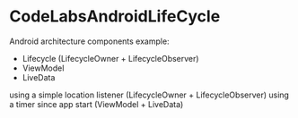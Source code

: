 # CodeLabsAndroidLifeCycle
Android architecture components example:

- Lifecycle (LifecycleOwner + LifecycleObserver) 
- ViewModel 
- LiveData

using a simple location listener (LifecycleOwner + LifecycleObserver)
using a timer since app start (ViewModel + LiveData)
